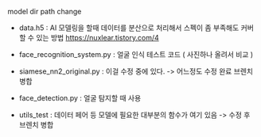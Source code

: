 
model dir path change

- data.h5 : AI 모델링을 할때 데이터를 분산으로 처리해서 스펙이 좀 부족해도 커버할 수 있는 방법 https://nuxlear.tistory.com/4

- face_recognition_system.py : 얼굴 인식 테스트 코드 ( 사진하나 올려서 비교 )

- siamese_nn2_original.py : 이걸 수정 중에 있다. -> 어느정도 수정 완료 브렌치 병합

- face_detection.py : 얼굴 탐지할 때 사용

- utils_test : 데이터 페어 등 모델에 필요한 대부분의 함수가 여기 있음 -> 수정 후 브렌치 병합